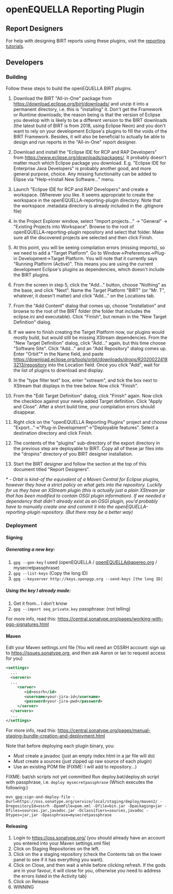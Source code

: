 # openEQUELLA Reporting Plugin

## Report Designers

For help with designing BIRT reports using these plugins, visit the [reporting tutorials](https://openequella.github.io/tutorials/reporting/index.html).

## Developers

### Building

Follow these steps to build the openEQUELLA BIRT plugins.

1. Download the BIRT "All-in-One" package from https://download.eclipse.org/birt/downloads/ and unzip it into a permanent directory, i.e. this is "installing" it. Don't get the Framework or Runtime downloads; the reason being is that the version of Eclipse you develop with is likely to be a different version to the BIRT downloads (the latest build of BIRT is from 2018, using Eclipse Neon) and you don't want to rely on your development Eclipse's plugins to fill the voids of the BIRT Framework. Besides, it will also be beneficial to actually be able to design and run reports in the "All-in-One" report designer.

2. Download and install the "Eclipse IDE for RCP and RAP Developers" from https://www.eclipse.org/downloads/packages/. It probably doesn't matter much which Eclipse package you download. E.g. "Eclipse IDE for Enterprise Java Developers" is probably another good, and more general purpose, choice. Any missing functionality can be added to Elipse via "Help->Install New Software..." menu.

3. Launch "Eclipse IDE for RCP and RAP Developers" and create a workspace. (Wherever you like. It seems appropriate to create the workspace in the openEQUELLA-reporting-plugin directory. Note that the workspace .metadata directory is already included in the .gitignore file)

4. In the Project Explorer window, select "Import projects..." -> "General" -> "Existing Projects into Workspace". Browse to the root of openEQUELLA-reporting-plugin repository and select that folder. Make sure all the discovered projects are selected and then click Finish.

5. At this point, you will be seeing compilation errors (missing imports), so we need to add a "Target Platform". Go to Window->Preferences->Plug-in Development->Target Platform. You will note that it currently says "Running Platform (Active)". This means you are using the current development Eclipse's plugins as dependencies, which doesn't include the BIRT plugins.

6. From the screen in step 5, click the "Add..." button, choose "Nothing" as the base, and click "Next". Name the Target Platform "BIRT" (or "Mr. T", whatever, it doesn't matter) and click "Add..." on the Locations tab.

7. From the "Add Content" dialog that comes up, choose "Installation" and browse to the root of the BIRT folder (the folder that includes the eclipse.ini and executable). Click "Finish", but remain in the "New Target Definition" dialog.

8. If we were to finish creating the Target Platform now, our plugins would mostly build, but would still be missing XStream dependencies. From the "New Target Definition" dialog, click "Add..." again, but this time choose "Software Site". Click "Add..." and an "Add Repository" dialog comes up. Enter "Orbit"\* in the Name field, and paste https://download.eclipse.org/tools/orbit/downloads/drops/R20200224183213/repository into the Location field. Once you click "Add", wait for the list of plugins to download and display.

9. In the "type filter text" box, enter "xstream", and tick the box next to XStream that displays in the tree below. Now click "Finish".

10. From the "Edit Target Definition" dialog, click "Finish" again. Now click the checkbox against your newly added Target definition. Click "Apply and Close". After a short build time, your compilation errors should disappear.

11. Right click on the "openEQUELLA Reporting Plugins" project and choose "Export..."->"Plug-in Development"->"Deployable features". Select a destination directory and click Finish.

12. The contents of the "plugins" sub-directory of the export directory in the previous step are deployable to BIRT. Copy all of these jar files into the "dropins" directory of you BIRT designer installation.

13. Start the BIRT designer and follow the section at the top of this document titled "Report Designers".

\* - _Orbit is kind-of the equivalent of a Maven Central for Eclipse plugins, however they have a strict policy on what gets into the repository. Luckily for us they have an XStream plugin (this is actually just a plain XStream jar that has been modified to contain OSGI plugin information). If we needed a dependency that didn't already exist as an OSGI plugin, you'd probably have to manually create one and commit it into the openEQUELLA-reporting-plugin repository. (But there may be a better way)_

### Deployment

#### Signing

##### Generating a new key:

1. `gpg --gen-key`  I used (openEQUELLA / openEQUELLA@apereo.org / mysecretpassphrase)
2. `gpg --list-keys` (Copy the long ID)
3. `gpg --keyserver http://keys.openpgp.org --send-keys [the long ID]` 

##### Using the key I already made:

1. Get it from... I don't know
2. `gpg --import oeq_private.key`  passphrase: (not telling)

For more info, read this:
https://central.sonatype.org/pages/working-with-pgp-signatures.html

#### Maven

Edit your Maven settings.xml file (You will need an OSSRH account: sign up to https://issues.sonatype.org, and then ask Aaron or Ian to request access for you)

```xml
<settings>
  ...
  <servers>
  ...
     <server>
        <id>ossrh</id>
        <username>your-jira-id</username>
        <password>your-jira-pwd</password>
     </server>
  </servers>
  ...
</settings>
```

For more info, read this:
https://central.sonatype.org/pages/manual-staging-bundle-creation-and-deployment.html

Note that before deploying each plugin binary, you:

- _Must_ create a javadoc (just an empty index.html in a jar file will do)
- _Must_ create a sources (just zipped up raw source of each plugin)
- Use an existing POM file (FIXME: I will add to repository...)

FIXME: bat/sh scripts not yet committed
Run deploy.bat/deploy.sh script with passphrase, i.e. `deploy mysecretpassphrase` (Which executes the following:)

```
mvn gpg:sign-and-deploy-file -Durl=https://oss.sonatype.org/service/local/staging/deploy/maven2/ -DrepositoryId=ossrh -DpomFile=pom.xml -Dfile=bin.jar -Dpackaging=jar -Dfiles=sources.jar,javadoc.jar -Dclassifiers=sources,javadoc -Dtypes=jar,jar -Dpassphrase=mysecretpassphrase
```

#### Releasing

1. Login to https://oss.sonatype.org/ (you should already have an account you entered into your Maven settings.xml file)
2. Click on Staging Repositories on the left.  
3. Click on the a staging repository (check the Contents tab on the lower panel to see if it has everything you want).
4. Click on Close, and then wait a while before clicking refresh. If the gods are in your favour, it will close for you, otherwise you need to address the errors listed in the Activity tab)
5. Click on Release
6. WINNING
